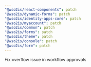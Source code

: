 ```yaml
---
"@wso2is/react-components": patch
"@wso2is/dynamic-forms": patch
"@wso2is/identity-apps-core": patch
"@wso2is/myaccount": patch
"@wso2is/common": patch
"@wso2is/forms": patch
"@wso2is/theme": patch
"@wso2is/console": patch
"@wso2is/form": patch
---
```


Fix overflow issue in workflow approvals
